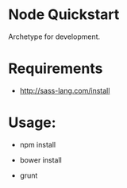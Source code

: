 # Node Quickstart
Archetype for development.

# Requirements

- http://sass-lang.com/install

# Usage:

- npm install

- bower install

- grunt
